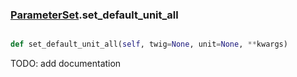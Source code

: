 ### [ParameterSet](ParameterSet.md).set_default_unit_all

```py

def set_default_unit_all(self, twig=None, unit=None, **kwargs)

```



TODO: add documentation

